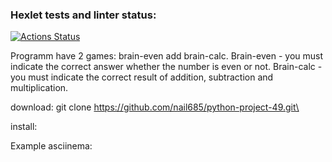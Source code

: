 ### Hexlet tests and linter status:
[![Actions Status](https://github.com/nail685/python-project-49/actions/workflows/hexlet-check.yml/badge.svg)](https://github.com/nail685/python-project-49/actions)

Programm have 2 games: brain-even add brain-calc.
Brain-even - you must indicate the correct answer whether the number is even or not.
Brain-calc - you must indicate the correct result of addition, subtraction and multiplication. 

download: git clone https://github.com/nail685/python-project-49.git\

install:

Example asciinema:

